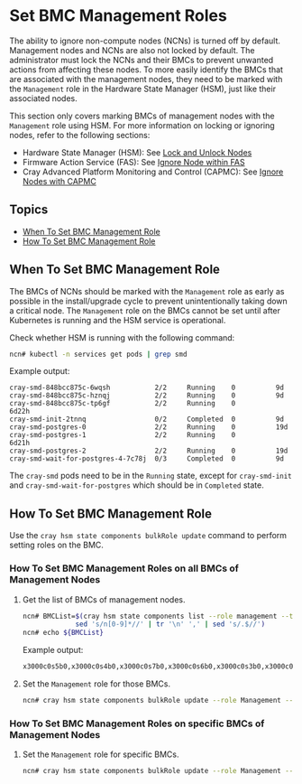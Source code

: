 # Set BMC Management Roles

The ability to ignore non-compute nodes (NCNs) is turned off by default. Management nodes and NCNs are also not locked by
default. The administrator must lock the NCNs and their BMCs to prevent unwanted actions from affecting these nodes. To more
easily identify the BMCs that are associated with the management nodes, they need to be marked with the `Management` role in
the Hardware State Manager (HSM), just like their associated nodes.

This section only covers marking BMCs of management nodes with the `Management` role using HSM.
For more information on locking or ignoring nodes, refer to the following sections:

* Hardware State Manager (HSM): See [Lock and Unlock Nodes](Lock_and_Unlock_Management_Nodes.md)
* Firmware Action Service (FAS): See [Ignore Node within FAS](../firmware/FAS_Admin_Procedures.md#ignore)
* Cray Advanced Platform Monitoring and Control (CAPMC): See [Ignore Nodes with CAPMC](../power_management/Ignore_Nodes_with_CAPMC.md)

## Topics

* [When To Set BMC Management Role](#when-to-set-bmc-management-role)
* [How To Set BMC Management Role](#how-to-set-bmc-management-role)


<a name="when-to-set-bmc-management-role"></a>

## When To Set BMC Management Role

The BMCs of NCNs should be marked with the `Management` role as early as possible in the install/upgrade cycle to prevent unintentionally taking down a critical node.
The `Management` role on the BMCs cannot be set until after Kubernetes is running and the HSM service is operational.

Check whether HSM is running with the following command:

```bash
ncn# kubectl -n services get pods | grep smd
```

Example output:

```text
cray-smd-848bcc875c-6wqsh           2/2     Running    0          9d
cray-smd-848bcc875c-hznqj           2/2     Running    0          9d
cray-smd-848bcc875c-tp6gf           2/2     Running    0          6d22h
cray-smd-init-2tnnq                 0/2     Completed  0          9d
cray-smd-postgres-0                 2/2     Running    0          19d
cray-smd-postgres-1                 2/2     Running    0          6d21h
cray-smd-postgres-2                 2/2     Running    0          19d
cray-smd-wait-for-postgres-4-7c78j  0/3     Completed  0          9d
```

The `cray-smd` pods need to be in the `Running` state, except for `cray-smd-init` and
`cray-smd-wait-for-postgres` which should be in `Completed` state.

<a name="how-to-set-bmc-management-role"></a>

## How To Set BMC Management Role

Use the `cray hsm state components bulkRole update` command to perform setting roles on the BMC.

### How To Set BMC Management Roles on all BMCs of Management Nodes

1. Get the list of BMCs of management nodes.

   ```bash
   ncn# BMCList=$(cray hsm state components list --role management --type node --format json | jq -r .Components[].ID | \
                sed 's/n[0-9]*//' | tr '\n' ',' | sed 's/.$//')
   ncn# echo ${BMCList}
   ```

   Example output:

   ```bash
   x3000c0s5b0,x3000c0s4b0,x3000c0s7b0,x3000c0s6b0,x3000c0s3b0,x3000c0s2b0,x3000c0s9b0,x3000c0s8b0
   ```

1. Set the `Management` role for those BMCs.

   ```bash
   ncn# cray hsm state components bulkRole update --role Management --component-ids ${BMCList}
   ```

### How To Set BMC Management Roles on specific BMCs of Management Nodes

1. Set the `Management` role for specific BMCs.

   ```bash
   ncn# cray hsm state components bulkRole update --role Management --component-ids x3000c0s8b0
   ```
